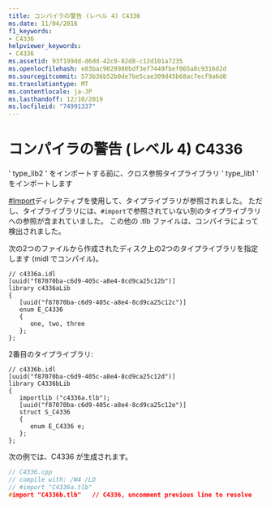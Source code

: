 ```yaml
---
title: コンパイラの警告 (レベル 4) C4336
ms.date: 11/04/2016
f1_keywords:
- C4336
helpviewer_keywords:
- C4336
ms.assetid: 93f199dd-d6dd-42c0-82d8-c12d101a7235
ms.openlocfilehash: e83bac9028980bdf3ef7449fbef065a8c9316d2d
ms.sourcegitcommit: 573b36b52b0de7be5cae309d45b68ac7ecf9a6d8
ms.translationtype: MT
ms.contentlocale: ja-JP
ms.lasthandoff: 12/10/2019
ms.locfileid: "74991337"
---
```

# <a name="compiler-warning-level-4-c4336"></a>コンパイラの警告 (レベル 4) C4336

' type_lib2 ' をインポートする前に、クロス参照タイプライブラリ ' type_lib1 ' をインポートします

[#Import](../../preprocessor/hash-import-directive-cpp.md)ディレクティブを使用して、タイプライブラリが参照されました。 ただし、タイプライブラリには、`#import`で参照されていない別のタイプライブラリへの参照が含まれていました。 この他の .tlb ファイルは、コンパイラによって検出されました。

次の2つのファイルから作成されたディスク上の2つのタイプライブラリを指定します (midl でコンパイル)。

```
// c4336a.idl
[uuid("f87070ba-c6d9-405c-a8e4-8cd9ca25c12b")]
library c4336aLib
{
   [uuid("f87070ba-c6d9-405c-a8e4-8cd9ca25c12c")]
   enum E_C4336
   {
      one, two, three
   };
};
```

2番目のタイプライブラリ:

```
// c4336b.idl
[uuid("f87070ba-c6d9-405c-a8e4-8cd9ca25c12d")]
library C4336bLib
{
   importlib ("c4336a.tlb");
   [uuid("f87070ba-c6d9-405c-a8e4-8cd9ca25c12e")]
   struct S_C4336
   {
      enum E_C4336 e;
   };
};
```

次の例では、C4336 が生成されます。

```cpp
// C4336.cpp
// compile with: /W4 /LD
// #import "C4336a.tlb"
#import "C4336b.tlb"   // C4336, uncomment previous line to resolve
```
